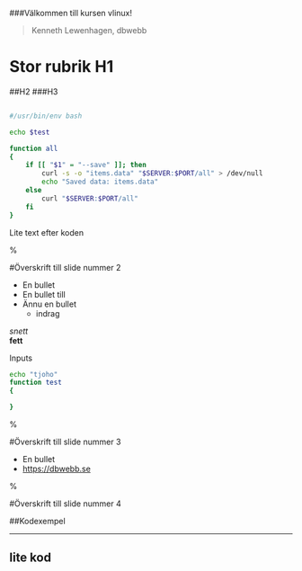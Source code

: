 

###Välkommen till kursen vlinux!

> Kenneth Lewenhagen, dbwebb

# Stor rubrik H1
##H2
###H3

```bash

#/usr/bin/env bash

echo $test

function all
{
    if [[ "$1" = "--save" ]]; then
        curl -s -o "items.data" "$SERVER:$PORT/all" > /dev/null
        echo "Saved data: items.data"
    else
        curl "$SERVER:$PORT/all"
    fi
}


```

Lite text efter koden

%

#Överskrift till slide nummer 2

* En bullet
* En bullet till
* Ännu en bullet
  * indrag

*snett*  
**fett**

Inputs

```bash
echo "tjoho"
function test
{

}
```

%

#Överskrift till slide nummer 3

* En bullet
* https://dbwebb.se



%

#Överskrift till slide nummer 4

##Kodexempel

------------------
lite kod
------------------

